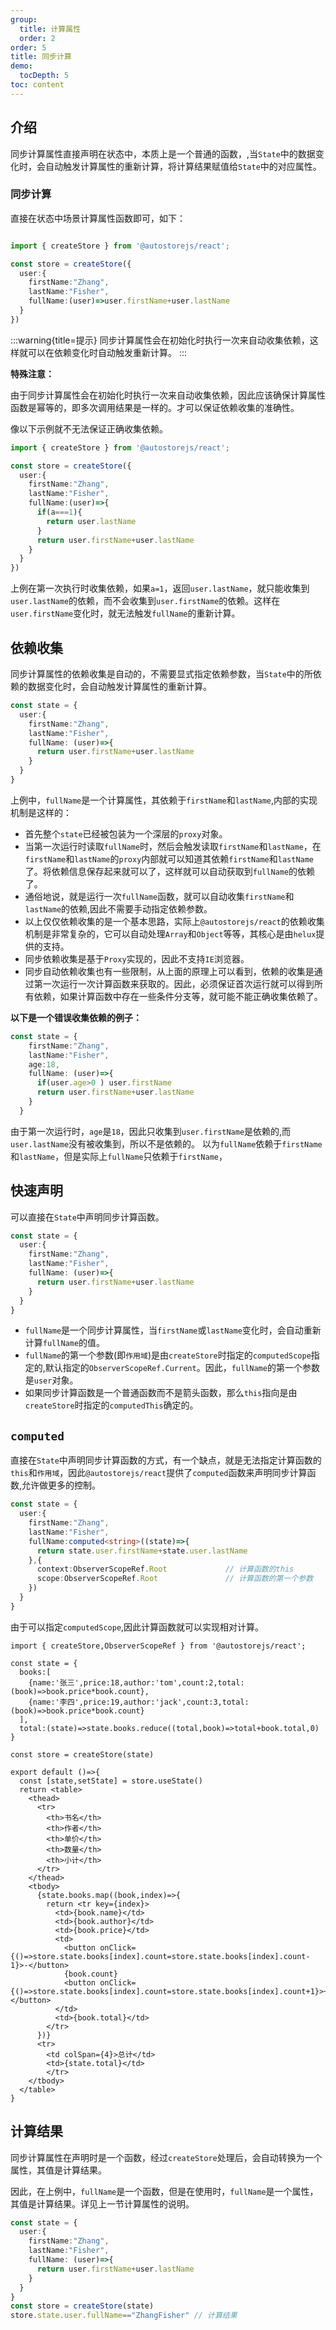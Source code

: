 ```yaml
---
group:
  title: 计算属性
  order: 2
order: 5 
title: 同步计算
demo:
  tocDepth: 5
toc: content
---
```



## 介绍
  
同步计算属性直接声明在状态中，本质上是一个普通的函数，,当`State`中的数据变化时，会自动触发计算属性的重新计算，将计算结果赋值给`State`中的对应属性。


### 同步计算

直接在状态中场景计算属性函数即可，如下：

```ts | pure {7}

import { createStore } from '@autostorejs/react';

const store = createStore({
  user:{
    firstName:"Zhang",
    lastName:"Fisher",
    fullName:(user)=>user.firstName+user.lastName
  }
})

```

:::warning{title=提示}
同步计算属性会在初始化时执行一次来自动收集依赖，这样就可以在依赖变化时自动触发重新计算。
:::

**特殊注意：**

由于同步计算属性会在初始化时执行一次来自动收集依赖，因此应该确保计算属性函数是幂等的，即多次调用结果是一样的。才可以保证依赖收集的准确性。

像以下示例就不无法保证正确收集依赖。

```ts | pure {8-10}
import { createStore } from '@autostorejs/react';

const store = createStore({
  user:{
    firstName:"Zhang",
    lastName:"Fisher",
    fullName:(user)=>{
      if(a===1){
        return user.lastName
      }
      return user.firstName+user.lastName
    }
  }
})
```

上例在第一次执行时收集依赖，如果`a=1`，返回`user.lastName`，就只能收集到`user.lastName`的依赖，而不会收集到`user.firstName`的依赖。这样在`user.firstName`变化时，就无法触发`fullName`的重新计算。
## 依赖收集

同步计算属性的依赖收集是自动的，不需要显式指定依赖参数，当`State`中的所依赖的数据变化时，会自动触发计算属性的重新计算。 

```ts
const state = {
  user:{
    firstName:"Zhang",
    lastName:"Fisher",
    fullName: (user)=>{
      return user.firstName+user.lastName
    } 
  }
} 
```
上例中，`fullName`是一个计算属性，其依赖于`firstName`和`lastName`,内部的实现机制是这样的：

- 首先整个`state`已经被包装为一个深层的`proxy`对象。
- 当第一次运行时读取`fullName`时，然后会触发读取`firstName`和`lastName`，在`firstName`和`lastName`的`proxy`内部就可以知道其依赖`firstName`和`lastName`了。将依赖信息保存起来就可以了，这样就可以自动获取到`fullName`的依赖了。
- 通俗地说，就是运行一次`fullName`函数，就可以自动收集`firstName`和`lastName`的依赖,因此不需要手动指定依赖参数。
- 以上仅仅依赖收集的是一个基本思路，实际上`@autostorejs/react`的依赖收集机制是非常复杂的，它可以自动处理`Array`和`Object`等等，其核心是由`helux`提供的支持。
- 同步依赖收集是基于`Proxy`实现的，因此不支持`IE`浏览器。
- 同步自动依赖收集也有一些限制，从上面的原理上可以看到，依赖的收集是通过第一次运行一次计算函数来获取的。因此，必须保证首次运行就可以得到所有依赖，如果计算函数中存在一些条件分支等，就可能不能正确收集依赖了。

**以下是一个错误收集依赖的例子：**

```ts | pure
const state = {
    firstName:"Zhang",
    lastName:"Fisher",
    age:18,
    fullName: (user)=>{
      if(user.age>0 ) user.firstName
      return user.firstName+user.lastName
    } 
  }
```

由于第一次运行时，`age`是`18`，因此只收集到`user.firstName`是依赖的,而`user.lastName`没有被收集到，所以不是依赖的。
以为`fullName`依赖于`firstName`和`lastName`，但是实际上`fullName`只依赖于`firstName`，



## 快速声明

可以直接在`State`中声明同步计算函数。

```ts
const state = {
  user:{
    firstName:"Zhang",
    lastName:"Fisher",
    fullName: (user)=>{
      return user.firstName+user.lastName
    } 
  }
} 
```
- `fullName`是一个同步计算属性，当`firstName`或`lastName`变化时，会自动重新计算`fullName`的值。
- `fullName`的第一个参数(即`作用域`)是由`createStore`时指定的`computedScope`指定的,默认指定的`ObserverScopeRef.Current`。因此，`fullName`的第一个参数是`user`对象。
- 如果同步计算函数是一个普通函数而不是箭头函数，那么`this`指向是由`createStore`时指定的`computedThis`确定的。


## `computed`

直接在`State`中声明同步计算函数的方式，有一个缺点，就是无法指定计算函数的`this`和`作用域`，因此`@autostorejs/react`提供了`computed`函数来声明同步计算函数,允许做更多的控制。


```ts {6,9}
const state = {
  user:{
    firstName:"Zhang",
    lastName:"Fisher",
    fullName:computed<string>((state)=>{
      return state.user.firstName+state.user.lastName
    },{
      context:ObserverScopeRef.Root             // 计算函数的this
      scope:ObserverScopeRef.Root               // 计算函数的第一个参数
    }) 
  }
} 
```

由于可以指定`computedScope`,因此计算函数就可以实现相对计算。


```tsx
import { createStore,ObserverScopeRef } from '@autostorejs/react';

const state = {
  books:[
    {name:'张三',price:18,author:'tom',count:2,total:(book)=>book.price*book.count},
    {name:'李四',price:19,author:'jack',count:3,total:(book)=>book.price*book.count}
  ],
  total:(state)=>state.books.reduce((total,book)=>total+book.total,0)
}

const store = createStore(state)

export default ()=>{
  const [state,setState] = store.useState()
  return <table>
    <thead>
      <tr>
        <th>书名</th>
        <th>作者</th>
        <th>单价</th>
        <th>数量</th>
        <th>小计</th>
      </tr>
    </thead>
    <tbody>
      {state.books.map((book,index)=>{
        return <tr key={index}>
          <td>{book.name}</td>
          <td>{book.author}</td>
          <td>{book.price}</td>
          <td>
            <button onClick={()=>store.state.books[index].count=store.state.books[index].count-1}>-</button>
            {book.count}
            <button onClick={()=>store.state.books[index].count=store.state.books[index].count+1}>+</button>
          </td>
          <td>{book.total}</td>
        </tr>
      })}
      <tr>
        <td colSpan={4}>总计</td>
        <td>{state.total}</td>
        </tr>
    </tbody>
  </table>
}
```

## 计算结果

同步计算属性在声明时是一个函数，经过`createStore`处理后，会自动转换为一个属性，其值是计算结果。

因此，在上例中，`fullName`是一个函数，但是在使用时，`fullName`是一个属性，其值是计算结果。详见上一节计算属性的说明。

```ts {11}
const state = {
  user:{
    firstName:"Zhang",
    lastName:"Fisher",
    fullName: (user)=>{
      return user.firstName+user.lastName
    }
  }
}  
const store = createStore(state)
store.state.user.fullName=="ZhangFisher" // 计算结果

```
